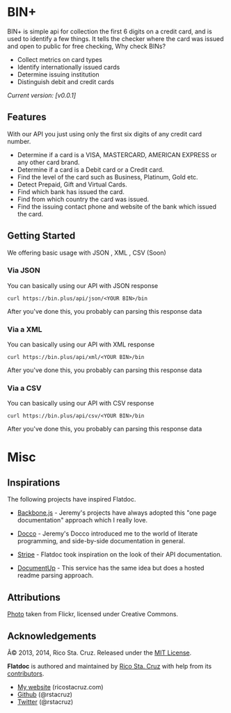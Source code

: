 BIN+
=======

BIN+ is simple api for collection the first 6 digits on a credit card, and is used to identify a few things. It tells the checker where the card was issued and open to public for free checking,
Why check BINs? 

 * Collect metrics on card types
 * Identify internationally issued cards
 * Determine issuing institution
 * Distinguish debit and credit cards

*Current version: [v0.0.1]*

Features
---------------
With our API you just using only the first six digits of any credit card number.

* Determine if a card is a VISA, MASTERCARD, AMERICAN EXPRESS or any other card brand.
* Determine if a card is a Debit card or a Credit card.
* Find the level of the card such as Business, Platinum, Gold etc.
* Detect Prepaid, Gift and Virtual Cards.
* Find which bank has issued the card.
* Find from which country the card was issued.
* Find the issuing contact phone and website of the bank which issued the card.

Getting Started
---------------
We offering basic usage with JSON , XML , CSV (Soon)
### Via JSON

You can basically using our API with JSON response 

``` curl
curl https://bin.plus/api/json/<YOUR BIN>/bin
```

After you've done this, you probably can parsing this response data

### Via a XML

You can basically using our API with XML response 

``` curl
curl https://bin.plus/api/xml/<YOUR BIN>/bin
```

After you've done this, you probably can parsing this response data

### Via a CSV

You can basically using our API with CSV response 

``` curl
curl https://bin.plus/api/csv/<YOUR BIN>/bin
```

After you've done this, you probably can parsing this response data

Misc
====

Inspirations
------------

The following projects have inspired Flatdoc.

 * [Backbone.js] - Jeremy's projects have always adopted this "one page
 documentation" approach which I really love.

 * [Docco] - Jeremy's Docco introduced me to the world of literate programming,
 and side-by-side documentation in general.

 * [Stripe] - Flatdoc took inspiration on the look of their API documentation.

 * [DocumentUp] - This service has the same idea but does a hosted readme 
 parsing approach.

Attributions
------------

[Photo](http://www.flickr.com/photos/doug88888/2953428679/) taken from Flickr,
licensed under Creative Commons.

Acknowledgements
----------------

Â© 2013, 2014, Rico Sta. Cruz. Released under the [MIT 
License](http://www.opensource.org/licenses/mit-license.php).

**Flatdoc** is authored and maintained by [Rico Sta. Cruz][rsc] with help from its 
[contributors][c].

 * [My website](http://ricostacruz.com) (ricostacruz.com)
 * [Github](http://github.com/rstacruz) (@rstacruz)
 * [Twitter](http://twitter.com/rstacruz) (@rstacruz)

[rsc]: http://ricostacruz.com
[c]:   http://github.com/rstacruz/flatdoc/contributors

[GitHub API]: http://github.com/api
[marked]: https://github.com/chjj/marked
[Backbone.js]: http://backbonejs.org
[dox]: https://github.com/visionmedia/dox
[Stripe]: https://stripe.com/docs/api
[Docco]: http://jashkenas.github.com/docco
[GitHub pages]: https://pages.github.com
[fences]:https://help.github.com/articles/github-flavored-markdown#syntax-highlighting
[DocumentUp]: http://documentup.com

[project]: https://github.com/rstacruz/flatdoc
[template]: https://github.com/rstacruz/flatdoc/raw/gh-pages/templates/template.html
[blank]: https://github.com/rstacruz/flatdoc/raw/gh-pages/templates/blank.html
[dist]: https://github.com/rstacruz/flatdoc/tree/gh-pages/v/0.9.0
